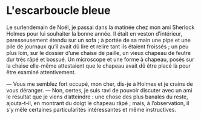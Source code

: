 # L'escarboucle bleue

Le surlendemain de Noël, je passai dans la matinée chez mon ami Sherlock Holmes pour lui souhaiter la bonne année. Il était en veston d’intérieur, paresseusement étendu sur un sofa ; à portée de sa main une pipe et une pile de journaux qu’il avait dû lire et relire tant ils étaient froissés ; un peu plus loin, sur le dossier d’une chaise de paille, un vieux chapeau de feutre dur très râpé et bossué. Un microscope et une forme à chapeau, posés sur la chaise elle-même attestaient que le chapeau avait dû être placé là pour être examiné attentivement.

— Vous me semblez fort occupé, mon cher, dis-je à Holmes et je crains de vous déranger.
— Non, certes, je suis ravi de pouvoir discuter avec un ami le résultat que je viens d’atteindre : une chose des plus banales du reste, ajouta-t-il, en montrant du doigt le chapeau râpé ; mais, à l’observation, il s’y mêle certaines particularités intéressantes et même instructives.
